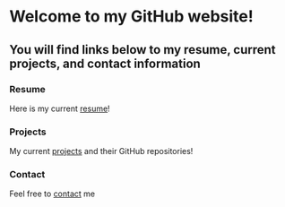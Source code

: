 # Welcome to my GitHub website!
## You will find links below to my resume, current projects, and contact information


### Resume
Here is my current [resume](./directorys/resume/base.md)!

### Projects
My current [projects](./directorys/projects/base.md) and their GitHub repositories!

### Contact
Feel free to [contact](./directorys/contacts/base.md) me
